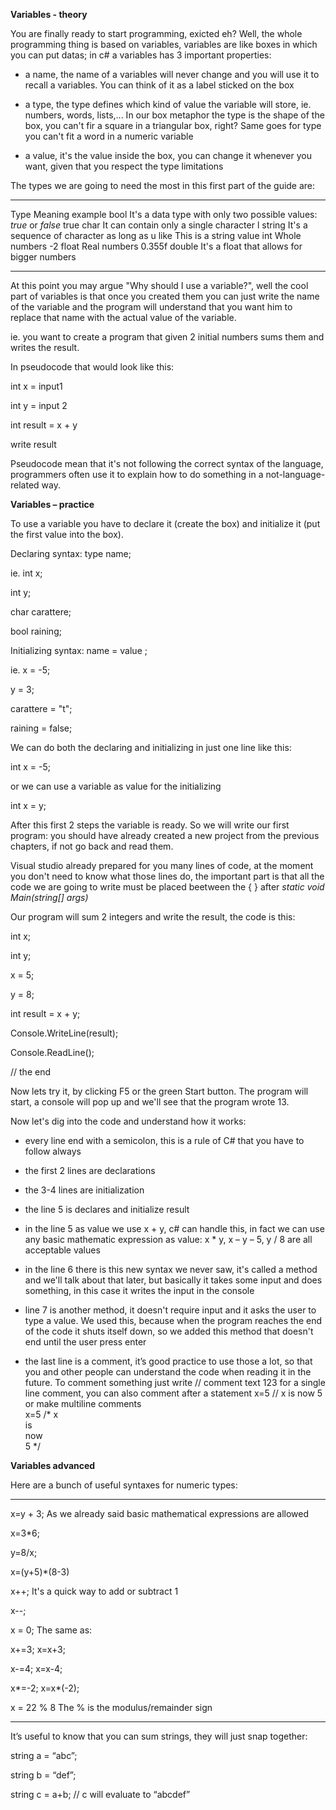 **Variables - theory**

You are finally ready to start programming, exicted eh? Well, the whole
programming thing is based on variables, variables are like boxes in
which you can put datas; in c\# a variables has 3 important properties:

-   a name, the name of a variables will never change and you will use
    it to recall a variables. You can think of it as a label sticked on
    the box

-   a type, the type defines which kind of value the variable will
    store, ie. numbers, words, lists,... In our box metaphor the type is
    the shape of the box, you can't fir a square in a triangular box,
    right? Same goes for type you can't fit a word in a numeric variable

-   a value, it's the value inside the box, you can change it whenever
    you want, given that you respect the type limitations

The types we are going to need the most in this first part of the guide
are:

  -------- ------------------------------------------------------------------- ------------------------
  Type     Meaning                                                             example
  bool     It's a data type with only two possible values: *true* or *false*   true
  char     It can contain only a single character                              l
  string   It's a sequence of character as long as u like                      This is a string value
  int      Whole numbers                                                       -2
  float    Real numbers                                                        0.355f
  double   It's a float that allows for bigger numbers                         
  -------- ------------------------------------------------------------------- ------------------------

At this point you may argue "Why should I use a variable?", well the
cool part of variables is that once you created them you can just write
the name of the variable and the program will understand that you want
him to replace that name with the actual value of the variable.

ie. you want to create a program that given 2 initial numbers sums them
and writes the result.

In pseudocode that would look like this:

int x = input1

int y = input 2

int result = x + y

write result

Pseudocode mean that it's not following the correct syntax of the
language, programmers often use it to explain how to do something in a
not-language-related way.

**Variables – practice**

To use a variable you have to declare it (create the box) and initialize
it (put the first value into the box).

Declaring syntax: type name;

ie. int x;

int y;

char carattere;

bool raining;

Initializing syntax: name = value ;

ie. x = -5;

y = 3;

carattere = "t";

raining = false;

We can do both the declaring and initializing in just one line like
this:

int x = -5;

or we can use a variable as value for the initializing

int x = y;

After this first 2 steps the variable is ready. So we will write our
first program: you should have already created a new project from the
previous chapters, if not go back and read them.

Visual studio already prepared for you many lines of code, at the moment
you don't need to know what those lines do, the important part is that
all the code we are going to write must be placed beetween the { } after
*static void Main(string\[\] args)*

Our program will sum 2 integers and write the result, the code is this:

int x;

int y;

x = 5;

y = 8;

int result = x + y;

Console.WriteLine(result);

Console.ReadLine();

// the end

Now lets try it, by clicking F5 or the green Start button. The program
will start, a console will pop up and we'll see that the program wrote
13.

Now let's dig into the code and understand how it works:

-   every line end with a semicolon, this is a rule of C\# that you have
    to follow always

-   the first 2 lines are declarations

-   the 3-4 lines are initialization

-   the line 5 is declares and initialize result

-   in the line 5 as value we use x + y, c\# can handle this, in fact we
    can use any basic mathematic expression as value: x \* y, x – y – 5,
    y / 8 are all acceptable values

-   in the line 6 there is this new syntax we never saw, it's called a
    method and we'll talk about that later, but basically it takes some
    input and does something, in this case it writes the input in the
    console

-   line 7 is another method, it doesn't require input and it asks the
    user to type a value. We used this, because when the program reaches
    the end of the code it shuts itself down, so we added this method
    that doesn't end until the user press enter

-   the last line is a comment, it’s good practice to use those a lot,
    so that you and other people can understand the code when reading it
    in the future. To comment something just write // comment text 123
    for a single line comment, you can also comment after a statement
    x=5 // x is now 5 or make multiline comments\
    x=5 /\* x\
    is\
    now\
    5 \*/

**Variables advanced**

Here are a bunch of useful syntaxes for numeric types:

  ---------------- ---------------------------------------------------------------
  x=y + 3;         As we already said basic mathematical expressions are allowed
                   
  x=3\*6;          
                   
  y=8/x;           
                   
  x=(y+5)\*(8-3)   

  x++;             It's a quick way to add or subtract 1
                   
  x--;             

  x = 0;           The same as:
                   
  x+=3;            x=x+3;
                   
  x-=4;            x=x-4;
                   
  x\*=-2;          x=x\*(-2);

  x = 22 % 8       The % is the modulus/remainder sign
  ---------------- ---------------------------------------------------------------

It’s useful to know that you can sum strings, they will just snap
together:

string a = “abc”;

string b = “def”;

string c = a+b; // c will evaluate to “abcdef”

